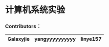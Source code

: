 # 计算机系统实验

### **Contributors：**

| Galaxyjie | yangyyyyyyyyyy | linye157 |
| --------- | -------------- | -------- |

